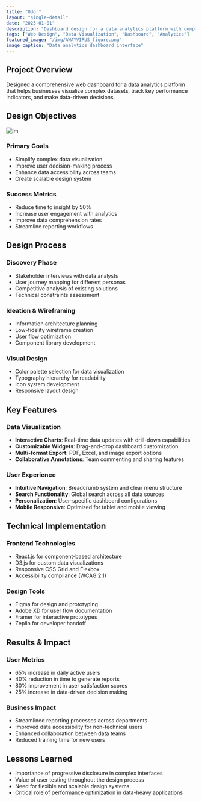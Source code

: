 ```yaml
---
title: "Odor"
layout: "single-detail"
date: "2023-01-01"
description: "Dashboard design for a data analytics platform with complex data visualization and user interaction patterns."
tags: ["Web Design", "Data Visualization", "Dashboard", "Analytics"]
featured_image: "/img/AWAYVIRUS_figure.png"
image_caption: "Data analytics dashboard interface"
---
```


## Project Overview

Designed a comprehensive web dashboard for a data analytics platform that helps businesses visualize complex datasets, track key performance indicators, and make data-driven decisions.

## Design Objectives

![im](/img/AWAYVIRUS_figure.png)

### Primary Goals
- Simplify complex data visualization
- Improve user decision-making process
- Enhance data accessibility across teams
- Create scalable design system

### Success Metrics
- Reduce time to insight by 50%
- Increase user engagement with analytics
- Improve data comprehension rates
- Streamline reporting workflows

## Design Process

### Discovery Phase
- Stakeholder interviews with data analysts
- User journey mapping for different personas
- Competitive analysis of existing solutions
- Technical constraints assessment

### Ideation & Wireframing
- Information architecture planning
- Low-fidelity wireframe creation
- User flow optimization
- Component library development

### Visual Design
- Color palette selection for data visualization
- Typography hierarchy for readability
- Icon system development
- Responsive layout design

## Key Features

### Data Visualization
- **Interactive Charts**: Real-time data updates with drill-down capabilities
- **Customizable Widgets**: Drag-and-drop dashboard customization
- **Multi-format Export**: PDF, Excel, and image export options
- **Collaborative Annotations**: Team commenting and sharing features

### User Experience
- **Intuitive Navigation**: Breadcrumb system and clear menu structure
- **Search Functionality**: Global search across all data sources
- **Personalization**: User-specific dashboard configurations
- **Mobile Responsive**: Optimized for tablet and mobile viewing

## Technical Implementation

### Frontend Technologies
- React.js for component-based architecture
- D3.js for custom data visualizations
- Responsive CSS Grid and Flexbox
- Accessibility compliance (WCAG 2.1)

### Design Tools
- Figma for design and prototyping
- Adobe XD for user flow documentation
- Framer for interactive prototypes
- Zeplin for developer handoff

## Results & Impact

### User Metrics
- 65% increase in daily active users
- 40% reduction in time to generate reports
- 80% improvement in user satisfaction scores
- 25% increase in data-driven decision making

### Business Impact
- Streamlined reporting processes across departments
- Improved data accessibility for non-technical users
- Enhanced collaboration between data teams
- Reduced training time for new users

## Lessons Learned

- Importance of progressive disclosure in complex interfaces
- Value of user testing throughout the design process
- Need for flexible and scalable design systems
- Critical role of performance optimization in data-heavy applications
